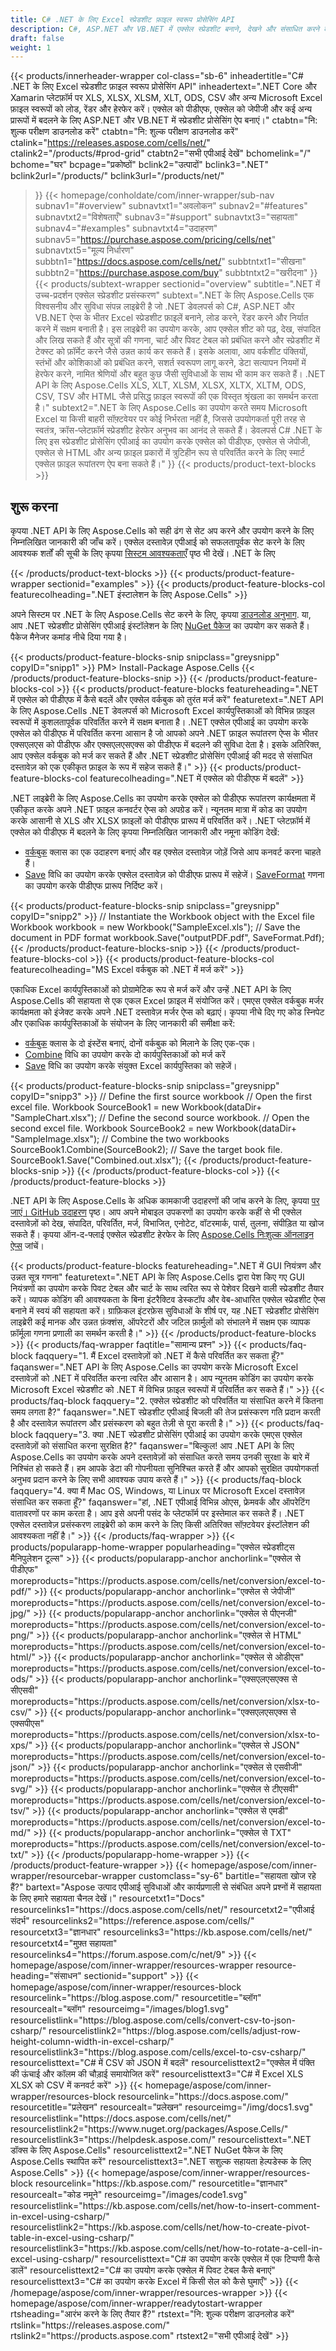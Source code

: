 ```yaml
---
title: C# .NET के लिए Excel स्प्रेडशीट फ़ाइल स्वरूप प्रोसेसिंग API
description: C#, ASP.NET और VB.NET में एक्सेल स्प्रेडशीट बनाने, देखने और संसाधित करने के लिए एक मजबूत .NET एक्सेल लाइब्रेरी। एक्सेल को पीडीएफ, जेपीईजी, एचटीएमएल और अन्य प्रारूपों में बदलें।
draft: false
weight: 1
---
```

{{< products/innerheader-wrapper col-class="sb-6"
  inheadertitle="C# .NET के लिए Excel स्प्रेडशीट फ़ाइल स्वरूप प्रोसेसिंग API"
  inheadertext=".NET Core और Xamarin प्लेटफ़ॉर्म पर XLS, XLSX, XLSM, XLT, ODS, CSV और अन्य Microsoft Excel फ़ाइल स्वरूपों को लोड, रेंडर और हेरफेर करें। एक्सेल को पीडीएफ, एक्सेल को जेपीजी और कई अन्य प्रारूपों में बदलने के लिए ASP.NET और VB.NET में स्प्रेडशीट प्रोसेसिंग ऐप बनाएं।"
  ctabtn="नि: शुल्क परीक्षण डाउनलोड करें"
  ctabtn="नि: शुल्क परीक्षण डाउनलोड करें"
  ctalink="https://releases.aspose.com/cells/net/"
  ctalink2="/products/#prod-grid"
  ctabtn2="सभी एपीआई देखें"
  bchomelink="/"
  bchome="घर"
  bcpage="प्रकोष्ठों"
  bclink2="उत्पादों"
  bclink3=".NET"
  bclink2url="/products/"
  bclink3url="/products/net/"
  >}}
{{< homepage/conholdate/com/inner-wrapper/sub-nav 
subnav1="#overview"
subnavtxt1="अवलोकन" 
subnav2="#features"
subnavtxt2="विशेषताएँ" 
subnav3="#support" 
subnavtxt3="सहायता" 
subnav4="#examples" 
subnavtxt4="उदाहरण" 
subnav5="https://purchase.aspose.com/pricing/cells/net" 
subnavtxt5="मूल्य निर्धारण" 
subbtn1="https://docs.aspose.com/cells/net/" 
subbtntxt1="सीखना"
subbtn2="https://purchase.aspose.com/buy" 
subbtntxt2="खरीदना"
>}}
   {{< products/subtext-wrapper 
   sectionid="overview"
   subtitle=".NET में उच्च-प्रदर्शन एक्सेल स्प्रेडशीट प्रसंस्करण"
   subtext=".NET के लिए Aspose.Cells एक विश्वसनीय और सुविधा संपन्न लाइब्रेरी है जो .NET डेवलपर्स को C#, ASP.NET और VB.NET ऐप्स के भीतर Excel स्प्रेडशीट फ़ाइलें बनाने, लोड करने, रेंडर करने और निर्यात करने में सक्षम बनाती है। इस लाइब्रेरी का उपयोग करके, आप एक्सेल शीट को पढ़, देख, संपादित और लिख सकते हैं और सूत्रों की गणना, चार्ट और पिवट टेबल को प्रबंधित करने और स्प्रेडशीट में टेक्स्ट को फ़ॉर्मेट करने जैसे उन्नत कार्य कर सकते हैं। इसके अलावा, आप वर्कशीट पंक्तियों, स्तंभों और कोशिकाओं को प्रबंधित करने, सशर्त स्वरूपण लागू करने, डेटा सत्यापन नियमों में हेरफेर करने, नामित श्रेणियों और बहुत कुछ जैसी सुविधाओं के साथ भी काम कर सकते हैं। .NET API के लिए Aspose.Cells XLS, XLT, XLSM, XLSX, XLTX, XLTM, ODS, CSV, TSV और HTML जैसे प्रसिद्ध फ़ाइल स्वरूपों की एक विस्तृत श्रृंखला का समर्थन करता है।" 
   subtext2=".NET के लिए Aspose.Cells का उपयोग करते समय Microsoft Excel या किसी बाहरी सॉफ़्टवेयर पर कोई निर्भरता नहीं है, जिससे उपयोगकर्ता पूरी तरह से स्वतंत्र, क्रॉस-प्लेटफ़ॉर्म स्प्रेडशीट हेरफेर अनुभव का आनंद ले सकते हैं। डेवलपर्स C# .NET के लिए इस स्प्रेडशीट प्रोसेसिंग एपीआई का उपयोग करके एक्सेल को पीडीएफ, एक्सेल से जेपीजी, एक्सेल से HTML और अन्य फ़ाइल प्रकारों में त्रुटिहीन रूप से परिवर्तित करने के लिए स्मार्ट एक्सेल फ़ाइल रूपांतरण ऐप बना सकते हैं।"
   >}} 
   {{< products/product-text-blocks >}}
   <h2>शुरू करना</h2>
   <p>कृपया .NET API के लिए Aspose.Cells को सही ढंग से सेट अप करने और उपयोग करने के लिए निम्नलिखित जानकारी की जाँच करें। एक्सेल दस्तावेज़ एपीआई को सफलतापूर्वक सेट करने के लिए आवश्यक शर्तों की सूची के लिए कृपया <a href="https://docs.aspose.com/cells/net/system-requirements/">सिस्टम आवश्यकताएँ</a> पृष्ठ भी देखें। .NET के लिए</p>
   {{< /products/product-text-blocks >}}
{{< products/product-feature-wrapper 
sectionid="examples"
>}}
{{< products/product-feature-blocks-col
featurecolheading=".NET इंस्टालेशन के लिए Aspose.Cells"
>}}
<p>अपने सिस्टम पर .NET के लिए Aspose.Cells सेट करने के लिए, कृपया <a href="https://releases.aspose.com/cells/net/">डाउनलोड अनुभाग</a से सीधे DLL या MSI इंस्टालर डाउनलोड करें। >. या, आप .NET स्प्रेडशीट प्रोसेसिंग एपीआई इंस्टॉलेशन के लिए <a href="https://www.nuget.org/packages/Aspose.Cells/">NuGet पैकेज</a> का उपयोग कर सकते हैं। पैकेज मैनेजर कमांड नीचे दिया गया है।</p>
{{< products/product-feature-blocks-snip
snipclass="greysnipp"
copyID="snipp1"
>}}
PM> Install-Package Aspose.Cells
{{< /products/product-feature-blocks-snip >}}
{{< /products/product-feature-blocks-col >}}
{{< products/product-feature-blocks
featureheading=".NET में एक्सेल को पीडीएफ में कैसे बदलें और एक्सेल वर्कबुक को तुरंत मर्ज करें"
featuretext=".NET API के लिए Aspose.Cells .NET डेवलपर्स को Microsoft Excel कार्यपुस्तिकाओं को विभिन्न फ़ाइल स्वरूपों में कुशलतापूर्वक परिवर्तित करने में सक्षम बनाता है। .NET एक्सेल एपीआई का उपयोग करके एक्सेल को पीडीएफ में परिवर्तित करना आसान है जो आपको अपने .NET फ़ाइल रूपांतरण ऐप्स के भीतर एक्सएलएस को पीडीएफ और एक्सएलएसएक्स को पीडीएफ में बदलने की सुविधा देता है। इसके अतिरिक्त, आप एक्सेल वर्कबुक को मर्ज कर सकते हैं और .NET स्प्रेडशीट प्रोसेसिंग एपीआई की मदद से संसाधित दस्तावेज़ को एक एकीकृत फ़ाइल के रूप में सहेज सकते हैं।"
>}}
{{< products/product-feature-blocks-col
featurecolheading=".NET में एक्सेल को पीडीएफ में बदलें"
>}}
<p>.NET लाइब्रेरी के लिए Aspose.Cells का उपयोग करके एक्सेल को पीडीएफ रूपांतरण कार्यक्षमता में एकीकृत करके अपने .NET फ़ाइल कनवर्टर ऐप्स को अपग्रेड करें। न्यूनतम मात्रा में कोड का उपयोग करके आसानी से XLS और XLSX फ़ाइलों को पीडीएफ प्रारूप में परिवर्तित करें। .NET प्लेटफ़ॉर्म में एक्सेल को पीडीएफ में बदलने के लिए कृपया निम्नलिखित जानकारी और नमूना कोडिंग देखें:</p>
<ul>
   <li><a href="https://reference.aspose.com/net/cells/aspose.cells/workbook">वर्कबुक</a> क्लास का एक उदाहरण बनाएं और वह एक्सेल दस्तावेज़ जोड़ें जिसे आप कनवर्ट करना चाहते हैं।</li>
   <li><a href="https://reference.aspose.com/cells/net/aspose.cells/workbook/save/#save_3">Save</a> विधि का उपयोग करके एक्सेल दस्तावेज़ को पीडीएफ प्रारूप में सहेजें। <a href="https://reference.aspose.com/net/cells/aspose.cells/saveformat">SaveFormat</a> गणना का उपयोग करके पीडीएफ प्रारूप निर्दिष्ट करें।</li>
</ul>
{{< products/product-feature-blocks-snip
snipclass="greysnipp"
copyID="snipp2"
>}}
// Instantiate the Workbook object with the Excel file
Workbook workbook = new Workbook("SampleExcel.xls");
// Save the document in PDF format
workbook.Save("outputPDF.pdf", SaveFormat.Pdf);
{{< /products/product-feature-blocks-snip >}}
{{< /products/product-feature-blocks-col >}}
{{< products/product-feature-blocks-col 
featurecolheading="MS Excel वर्कबुक को .NET में मर्ज करें"
>}}
<p>एकाधिक Excel कार्यपुस्तिकाओं को प्रोग्रामेटिक रूप से मर्ज करें और उन्हें .NET API के लिए Aspose.Cells की सहायता से एक एकल Excel फ़ाइल में संयोजित करें। एमएस एक्सेल वर्कबुक मर्जर कार्यक्षमता को इंजेक्ट करके अपने .NET दस्तावेज़ मर्जर ऐप्स को बढ़ाएं। कृपया नीचे दिए गए कोड स्निपेट और एकाधिक कार्यपुस्तिकाओं के संयोजन के लिए जानकारी की समीक्षा करें:</p>
<ul>
   <li><a href="https://reference.aspose.com/net/cells/aspose.cells/workbook">वर्कबुक</a> क्लास के दो इंस्टेंस बनाएं, दोनों वर्कबुक को मिलाने के लिए एक-एक।</li>
   <li><a href="https://reference.aspose.com/cells/net/aspose.cells/workbook/combine/">Combine</a> विधि का उपयोग करके दो कार्यपुस्तिकाओं को मर्ज करें</li>
   <li><a href="https://reference.aspose.com/cells/net/aspose.cells/workbook/save#save_2">Save</a> विधि का उपयोग करके संयुक्त Excel कार्यपुस्तिका को सहेजें।</li>
</ul>
{{< products/product-feature-blocks-snip 
snipclass="greysnipp" 
copyID="snipp3"
>}}
// Define the first source workbook
// Open the first excel file.
Workbook SourceBook1 = new Workbook(dataDir+ "SampleChart.xlsx");
// Define the second source workbook.
// Open the second excel file.
Workbook SourceBook2 = new Workbook(dataDir+ "SampleImage.xlsx");
// Combine the two workbooks
SourceBook1.Combine(SourceBook2);
// Save the target book file.
SourceBook1.Save("Combined.out.xlsx");
{{< /products/product-feature-blocks-snip >}}
{{< /products/product-feature-blocks-col >}}
{{< /products/product-feature-blocks >}}
   <p class="col-lg-12">.NET API के लिए Aspose.Cells के अधिक कामकाजी उदाहरणों की जांच करने के लिए, कृपया <a href="https://github.com/aspose-cells/Aspose.Cells-for-.NET/tree/master/Examples"> पर जाएं। GitHub उदाहरण</a> पृष्ठ। आप अपने मोबाइल उपकरणों का उपयोग करके कहीं से भी एक्सेल दस्तावेज़ों को देख, संपादित, परिवर्तित, मर्ज, विभाजित, एनोटेट, वॉटरमार्क, पार्स, तुलना, संपीड़ित या खोज सकते हैं। कृपया ऑन-द-फ्लाई एक्सेल स्प्रेडशीट हेरफेर के लिए <a href="https://products.aspose.app/cells/family">Aspose.Cells निःशुल्क ऑनलाइन ऐप्स</a> जांचें।</p>
{{< products/product-feature-blocks
featureheading=".NET में GUI नियंत्रण और उन्नत सूत्र गणना"
featuretext=".NET API के लिए Aspose.Cells द्वारा पेश किए गए GUI नियंत्रणों का उपयोग करके पिवट टेबल और चार्ट के साथ त्वरित रूप से पेशेवर दिखने वाली स्प्रेडशीट तैयार करें। व्यापक कोडिंग की आवश्यकता के बिना इंटरैक्टिव डेस्कटॉप और वेब-आधारित एक्सेल स्प्रेडशीट ऐप्स बनाने में स्वयं की सहायता करें। ग्राफ़िकल इंटरफ़ेस सुविधाओं के शीर्ष पर, यह .NET स्प्रेडशीट प्रोसेसिंग लाइब्रेरी कई मानक और उन्नत फ़ंक्शंस, ऑपरेटरों और जटिल फ़ार्मुलों को संभालने में सक्षम एक व्यापक फ़ॉर्मूला गणना प्रणाली का समर्थन करती है।"
>}}
   {{< /products/product-feature-blocks >}}
   {{< products/faq-wrapper 
   faqtitle="सामान्य प्रश्न"
>}}
   {{< products/faq-block
   faqquery="1. मैं Excel दस्तावेज़ों को .NET में कैसे परिवर्तित कर सकता हूँ?"
   faqanswer=".NET API के लिए Aspose.Cells का उपयोग करके Microsoft Excel दस्तावेज़ों को .NET में परिवर्तित करना त्वरित और आसान है। आप न्यूनतम कोडिंग का उपयोग करके Microsoft Excel स्प्रेडशीट को .NET में विभिन्न फ़ाइल स्वरूपों में परिवर्तित कर सकते हैं।"
>}}
   {{< products/faq-block
   faqquery="2. एक्सेल स्प्रेडशीट को परिवर्तित या संसाधित करने में कितना समय लगता है?"
   faqanswer=".NET स्प्रेडशीट एपीआई बिजली की तेज प्रसंस्करण गति प्रदान करती है और दस्तावेज़ रूपांतरण और प्रसंस्करण को बहुत तेज़ी से पूरा करती है।"
>}}
   {{< products/faq-block
   faqquery="3. क्या .NET स्प्रेडशीट प्रोसेसिंग एपीआई का उपयोग करके एमएस एक्सेल दस्तावेज़ों को संसाधित करना सुरक्षित है?"
   faqanswer="बिल्कुल! आप .NET API के लिए Aspose.Cells का उपयोग करके अपने दस्तावेज़ों को संसाधित करते समय उनकी सुरक्षा के बारे में निश्चिंत हो सकते हैं। हम आपके डेटा की गोपनीयता सुनिश्चित करते हैं और आपको सुरक्षित उपयोगकर्ता अनुभव प्रदान करने के लिए सभी आवश्यक उपाय करते हैं।"
>}}
   {{< products/faq-block
   faqquery="4. क्या मैं Mac OS, Windows, या Linux पर Microsoft Excel दस्तावेज़ संसाधित कर सकता हूँ?"
   faqanswer="हां, .NET एपीआई विभिन्न ओएस, फ्रेमवर्क और ऑपरेटिंग वातावरणों पर काम करता है। आप इसे अपनी पसंद के प्लेटफॉर्म पर इस्तेमाल कर सकते हैं। .NET एक्सेल दस्तावेज़ प्रसंस्करण लाइब्रेरी को काम करने के लिए किसी अतिरिक्त सॉफ़्टवेयर इंस्टॉलेशन की आवश्यकता नहीं है।"
>}}
   {{< /products/faq-wrapper >}}
   {{< products/popularapp-home-wrapper
   popularheading="एक्सेल स्प्रेडशीट्स मैनिपुलेशन टूल्स"
>}}
   {{< products/popularapp-anchor
anchorlink="एक्सेल से पीडीएफ"
moreproducts="https://products.aspose.com/cells/net/conversion/excel-to-pdf/"
>}} 
   {{< products/popularapp-anchor
anchorlink="एक्सेल से जेपीजी"
moreproducts="https://products.aspose.com/cells/net/conversion/excel-to-jpg/"
>}} 
   {{< products/popularapp-anchor
anchorlink="एक्सेल से पीएनजी"
moreproducts="https://products.aspose.com/cells/net/conversion/excel-to-png/"
>}} 
   {{< products/popularapp-anchor
anchorlink="एक्सेल से HTML"
moreproducts="https://products.aspose.com/cells/net/conversion/excel-to-html/"
>}} 
   {{< products/popularapp-anchor
anchorlink="एक्सेल से ओडीएस"
moreproducts="https://products.aspose.com/cells/net/conversion/excel-to-ods/"
>}} 
   {{< products/popularapp-anchor
anchorlink="एक्सएलएसएक्स से सीएसवी"
moreproducts="https://products.aspose.com/cells/net/conversion/xlsx-to-csv/"
>}} 
   {{< products/popularapp-anchor
anchorlink="एक्सएलएसएक्स से एक्सपीएस"
moreproducts="https://products.aspose.com/cells/net/conversion/xlsx-to-xps/"
>}} 
   {{< products/popularapp-anchor
anchorlink="एक्सेल से JSON"
moreproducts="https://products.aspose.com/cells/net/conversion/excel-to-json/"
>}} 
   {{< products/popularapp-anchor
anchorlink="एक्सेल से एसवीजी"
moreproducts="https://products.aspose.com/cells/net/conversion/excel-to-svg/"
>}} 
   {{< products/popularapp-anchor
anchorlink="एक्सेल से टीएसवी"
moreproducts="https://products.aspose.com/cells/net/conversion/excel-to-tsv/"
>}} 
   {{< products/popularapp-anchor
anchorlink="एक्सेल से एमडी"
moreproducts="https://products.aspose.com/cells/net/conversion/excel-to-md/"
>}} 
   {{< products/popularapp-anchor
anchorlink="एक्सेल से TXT"
moreproducts="https://products.aspose.com/cells/net/conversion/excel-to-txt/"
>}} 
   {{< /products/popularapp-home-wrapper >}}
   {{< /products/product-feature-wrapper >}}
{{< homepage/aspose/com/inner-wrapper/resourcebar-wrapper
customclass="sy-6"
bartitle="सहायता खोज रहे हैं?"
bartext="Aspose उत्पाद एपीआई सुविधाओं और कार्यप्रणाली से संबंधित अपने प्रश्नों में सहायता के लिए हमारे सहायता चैनल देखें।"
resourcetxt1="Docs"
resourcelinks1="https://docs.aspose.com/cells/net/"
resourcetxt2="एपीआई संदर्भ"
resourcelinks2="https://reference.aspose.com/cells/" 
resourcetxt3="ज्ञानधार"
resourcelinks3="https://kb.aspose.com/cells/net/"
resourcetxt4="मुफ़्त सहायता"
resourcelinks4="https://forum.aspose.com/c/net/9"
>}}
{{< homepage/aspose/com/inner-wrapper/resources-wrapper
resource-heading="संसाधन"
sectionid="support"
>}}
{{< homepage/aspose/com/inner-wrapper/resources-block
resourcelink="https://blog.aspose.com/"
resourcetitle="ब्लॉग"
resourcealt="ब्लॉग"
resourceimg="/images/blog1.svg"
resourcelistlink="https://blog.aspose.com/cells/convert-csv-to-json-csharp/"
resourcelistlink2="https://blog.aspose.com/cells/adjust-row-height-column-width-in-excel-csharp/"
resourcelistlink3="https://blog.aspose.com/cells/excel-to-csv-csharp/"
resourcelisttext="C# में CSV को JSON में बदलें"
resourcelisttext2="एक्सेल में पंक्ति की ऊंचाई और कॉलम की चौड़ाई समायोजित करें"
resourcelisttext3="C# में Excel XLS XLSX को CSV में कनवर्ट करें"
>}}
{{< homepage/aspose/com/inner-wrapper/resources-block
resourcelink="https://docs.aspose.com/"
resourcetitle="प्रलेखन"
resourcealt="प्रलेखन"
resourceimg="/img/docs1.svg"
resourcelistlink="https://docs.aspose.com/cells/net/"
resourcelistlink2="https://www.nuget.org/packages/Aspose.Cells/"
resourcelistlink3="https://helpdesk.aspose.com/"
resourcelisttext=".NET डॉक्स के लिए Aspose.Cells"
resourcelisttext2=".NET NuGet पैकेज के लिए Aspose.Cells स्थापित करें"
resourcelisttext3=".NET सशुल्क सहायता हेल्पडेस्क के लिए Aspose.Cells"
>}}
{{< homepage/aspose/com/inner-wrapper/resources-block
resourcelink="https://kb.aspose.com/"
resourcetitle="ज्ञानधार"
resourcealt="कोड नमूने"
resourceimg="/images/code1.svg"
resourcelistlink="https://kb.aspose.com/cells/net/how-to-insert-comment-in-excel-using-csharp/"
resourcelistlink2="https://kb.aspose.com/cells/net/how-to-create-pivot-table-in-excel-using-csharp/"
resourcelistlink3="https://kb.aspose.com/cells/net/how-to-rotate-a-cell-in-excel-using-csharp/"
resourcelisttext="C# का उपयोग करके एक्सेल में एक टिप्पणी कैसे डालें"
resourcelisttext2="C# का उपयोग करके एक्सेल में पिवट टेबल कैसे बनाएं"
resourcelisttext3="C# का उपयोग करके Excel में किसी सेल को कैसे घुमाएँ"
>}}
{{< /homepage/aspose/com/inner-wrapper/resources-wrapper >}}
{{< homepage/aspose/com/inner-wrapper/readytostart-wrapper
rtsheading="आरंभ करने के लिए तैयार हैं?"
rtstext="नि: शुल्क परीक्षण डाउनलोड करें"
rtslink="https://releases.aspose.com/"
rtslink2="https://products.aspose.com"
rtstext2="सभी एपीआई देखें"
>}}
